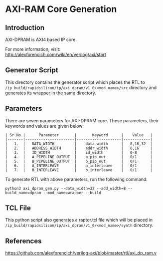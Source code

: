 # AXI-RAM Core Generation 
## Introduction

AXI-DPRAM is AXI4 based IP core.

For more information, visit: http://alexforencich.com/wiki/en/verilog/axi/start

## Generator Script
This directory contains the generator script which places the RTL to `/ip_build/rapidsilicon/ip/axi_dpram/v1_0/<mod_name>/src` directory and generates its wrapper in the same directory. 

## Parameters
There are seven parameters for AXI-DPRAM core. These parameters, their keywords and values are given below:

    | Sr.No.|      Parameter       |       Keyword      |    Value   |
    |-------|----------------------|--------------------|------------|
    |   1.  |   DATA_WIDTH         |    data_width      |   8,16,32  |
    |   2.  |   ADDRESS_WIDTH      |    addr_width      |   8,16     |
    |   3.  |   ID_WIDTH           |    id_width        |   0-8      |
    |   4.  |   A_PIPELINE_OUTPUT  |    a_pip_out       |   0/1      |
    |   5.  |   B_PIPELINE_OUTPUT  |    b_pip_out       |   0/1      |
    |   6.  |   A_INTERLEAVE       |    a_interleave    |   0/1      |
    |   7.  |   B_INTERLEAVE       |    b_interleave    |   0/1      |


To generate RTL with above parameters, run the following command:
```
python3 axi_dpram_gen.py --data_width=32 --add_width=8 --build_name=dpram --mod_name=wrapper --build
```

## TCL File

This python script also generates a raptor.tcl file which will be placed in `/ip_build/rapidsilicon/ip/axi_dpram/v1_0/<mod_name>/synth` directory.


## References

https://github.com/alexforencich/verilog-axi/blob/master/rtl/axi_dp_ram.v